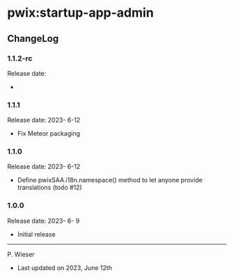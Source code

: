 # pwix:startup-app-admin

## ChangeLog

### 1.1.2-rc

Release date: 

- 

### 1.1.1

Release date: 2023- 6-12

- Fix Meteor packaging

### 1.1.0

Release date: 2023- 6-12

- Define pwixSAA.i18n.namespace() method to let anyone provide translations (todo #12)

### 1.0.0

Release date: 2023- 6- 9

- Initial release

---
P. Wieser
- Last updated on 2023, June 12th
